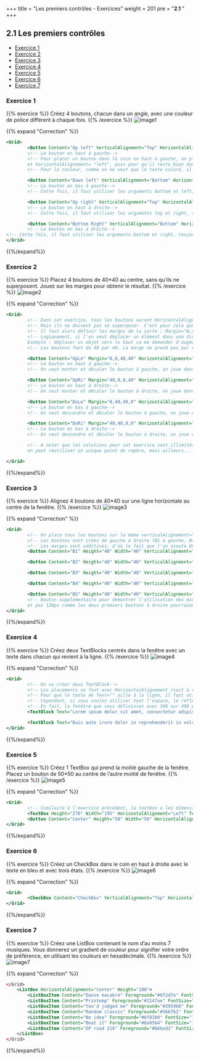 +++
title = "Les premiers contrôles - Exercices"
weight = 201
pre = "<b>2.1 </b>"
+++

## 2.1 Les premiers contrôles <!-- omit in toc -->

- [Exercice 1](#exercice-1)
- [Exercice 2](#exercice-2)
- [Exercice 3](#exercice-3)
- [Exercice 4](#exercice-4)
- [Exercice 5](#exercice-5)
- [Exercice 6](#exercice-6)
- [Exercice 7](#exercice-7)

### Exercice 1

{{% exercice %}}
Créez 4 boutons, chacun dans un angle, avec une couleur de police différent à chaque fois.
{{% /exercice %}}
![image1](/img/2.1/exos/im1.png?height=300px)

{{% expand "Correction" %}}

```xml
<Grid>
        <Button Content="Up left" VerticalAlignment="Top" HorizontalAlignment="Left" Margin="0" Foreground="Red"/>
        <!-- Le bouton en haut à gauche-->
        <!-- Pour placer un bouton dans le coin en haut à gauche, on place le point de référence en haut à gauche avec verticalAlignement="top" 
        et horizontalAlignement= "left", puis pour qu'il reste bien dans le coin, on met une marge de 0 -->
        <!-- Pour la couleur, comme on ne veut que le texte coloré, il faut utiliser Foreground="la couleur souhaitée"-->

        <Button Content="Down left" VerticalAlignment="Bottom" HorizontalAlignment="Left" Margin="0" Foreground="Blue"/>
        <!-- Le bouton en bas à gauche-->
        <!-- Cette fois, il faut utiliser les arguments bottom et left, toujours avec une marge de 0-->

        <Button Content="Up right" VerticalAlignment="Top" HorizontalAlignment="Right" Margin="0" Foreground="Green"/>
        <!-- Le bouton en haut à droite-->
        <!-- Cette fois, il faut utiliser les arguments top et right, toujours avec une marge de 0-->

        <Button Content="Bottom Right" VerticalAlignment="Bottom" HorizontalAlignment="Right" Margin="0" Foreground="Purple"/>
        <!-- Le bouton en bas à droite-->
<!-- Cette fois, il faut utiliser les arguments bottom et right, toujours avec une marge de 0-->
</Grid>
```

{{%/expand%}}

### Exercice 2

{{% exercice %}}
Placez 4 boutons de 40*40 au centre, sans qu’ils ne superposent. Jouez sur les marges pour obtenir le résultat.
{{% /exercice %}}
![image2](/img/2.1/exos/im2.png?height=300px)

{{% expand "Correction" %}}

```xml
<Grid>
        <!-- Dans cet exercice, tous les boutons auront HorizontalAlignement et VerticalAlignement sur "center" : l'énoncé demande qu'ils soient centrés-->
        <!-- Mais ils ne doivent pas se superposer. C'est pour cela que l'ont utilise les Margins pour les 'déplacer' -->
        <!-- Il faut alors définir les marges de la sorte : Margin="W,X,Y,Z" avec W : marge à gauche, X : marge en haut, Y : marge à droite, Z : marge en bas-->
        <!-- Logiquement, si l'on veut déplacer un élément dans une direction, il faut jouer sur la marge de l'autre sens. 
        Exemple : déplacer un objet vers le haut va me demander d'augmenter la marge du bas-->
        <!-- Les boutons font du 40 par 40. La marge ne prend pas par rapport au centre, mais par rapport au bord inverse : il faudra donc des marges de 40px-->

        <Button Content="UpLe" Margin="0,0,40,40" HorizontalAlignment="Center" VerticalAlignment="Center" Height="40" Width="40"/>
        <!-- Le bouton en haut à gauche-->
        <!-- On veut monter et décaler le bouton à gauche, on joue donc sur les marges du bas et à droite-->

        <Button Content="UpRi" Margin="40,0,0,40" HorizontalAlignment="Center" VerticalAlignment="Center" Height="40" Width="40"/>
        <!-- Le bouton en haut à droite-->
        <!-- On veut monter et décaler le bouton à droite, on joue donc sur les marges du bas et à gauche-->

        <Button Content="DoLe" Margin="0,40,40,0" HorizontalAlignment="Center" VerticalAlignment="Center" Height="40" Width="40"/>
        <!-- Le bouton en bas à gauche-->
        <!-- On veut descendre et décaler le bouton à gauche, on joue donc sur les marges du haut et à droite-->

        <Button Content="DoRi" Margin="40,40,0,0" HorizontalAlignment="Center" VerticalAlignment="Center" Height="40" Width="40"/>
        <!-- Le bouton en bas à droite-->
        <!-- On veut descendre et décaler le bouton à droite, on joue donc sur les marges du haut et à gauche-->

        <!-- A noter que les solutions pour cet exercice sont illimités : le point de repère de chaque bouton peut être différent, et donc les marges aussi,
        on peut réutiliser un unique point de repère, mais ailleurs... Je présente cette méthode avec le repère au centre car c'est plus simple à comprendre-->

</Grid>
```

{{%/expand%}}

### Exercice 3

{{% exercice %}}
Alignez 4 boutons de 40*40 sur une ligne horizontale au centre de la fenêtre.
{{% /exercice %}}
![image3](/img/2.1/exos/im3.png?height=300px)

{{% expand "Correction" %}}

```xml
<Grid>  
        <!-- On place tous les boutons sur le même verticalAlignement="center" puisque l'on veut les aligner. Par défaut, HorizontalAlignement est sur center-->
        <!-- Les boutons sont créés de gauche à droite (B1 à gauche, B4 à droite)-->
        <!-- Les marges sont additives, d'où le fait que l'on ajoute 80 px de distance plutôt que 40 -->
        <Button Content="B1" Height="40" Width="40" VerticalAlignment="Center" Margin="0,0,120,0"/>

        <Button Content="B2" Height="40" Width="40" VerticalAlignment="Center" Margin="0,0,40,0"/>

        <Button Content="B3" Height="40" Width="40" VerticalAlignment="Center" Margin="40,0,0,0"/>

        <Button Content="B4" Height="40" Width="40" VerticalAlignment="Center" Margin="120,0,0,0"/>

        <Button Content="B5" Height="40" Width="40" VerticalAlignment="Center" Margin="200,0,0,0" Foreground="Red"/>
        <!-- Bouton supplémentaire pour démontrer l'utilisation des marges plus loin. Ici, on rajoute encore 80px, 
        et pas 120px comme les deux premiers boutons à droite pourraient le laisser comprendre-->
</Grid>
```

{{%/expand%}}

### Exercice 4

{{% exercice %}}
Créez deux TextBlocks centrés dans la fenêtre avec un texte dans chacun qui revient à la ligne.
{{% /exercice %}}
![image4](/img/2.1/exos/im4.png?height=300px)

{{% expand "Correction" %}}

```xml
<Grid>
        <!-- On va créer deux TextBlock-->
        <!-- Les placements se font avec HorizontalAlignement (soit à right, soit à left)-->
        <!-- Pour que le texte de Text="" aille à la ligne, il faut utiliser TextWwrapping="Wrap" -->
        <!-- Cependant, si vous voulez utiliser tout l'espace, le reflexe logique serait de mettre Height="300" et Width="200"... Mais en faisant ça, vous verrez déjà que les TextBlock se superposent au milieux, et débordent vers le bas-->
        <!-- En fait, la fenêtre que vous définissez avec 300 sur 400 possède déjà une marge de 25px en haut, et 5px sur les autres bords, il faut donc prendre cela en compte en créant des textblocks de 270 (300 - 25 - 5) sur 195 (400/2 - 5) -->
        <TextBlock Text="Lorem ipsum dolor sit amet, consectetur adipiscing elit, sed do eiusmod tempor incididunt ut labore et dolore magna aliqua. Ut enim ad minim veniam, quis nostrud exercitation ullamco laboris nisi ut aliquip ex ea commodo consequat." TextWrapping="Wrap" Height="270" Width="195" HorizontalAlignment="Left"/>

        <TextBlock Text="Duis aute irure dolor in reprehenderit in voluptate velit esse cillum dolore eu fugiat nulla pariatur. Excepteur sint occaecat cupidatat non proident, sunt in culpa qui officia deserunt mollit anim id est laborum." TextWrapping="Wrap" Height="270" Width="195" HorizontalAlignment="Right"/>
</Grid>
```

{{%/expand%}}

### Exercice 5

{{% exercice %}}
Créez 1 TextBox qui prend la moitié gauche de la fenêtre. Placez un bouton de 50*50 au centre de l’autre moitié de fenêtre.
{{% /exercice %}}
![image5](/img/2.1/exos/im5.png?height=300px)

{{% expand "Correction" %}}

```xml
<Grid>
        <!-- Similaire à l'exercice précédent, la textbox a les dimensions suivantes : 270*195 -->
        <TextBox Height="270" Width="195" HorizontalAlignment="Left" Text="hello" VerticalContentAlignment="Center" HorizontalContentAlignment="Center"/>
        <Button Content="Center" Height="50" Width="50" HorizontalAlignment="Center" Margin="200,0,0,0"/>
</Grid>
```

{{%/expand%}}

### Exercice 6

{{% exercice %}}
Créez un CheckBox dans le coin en haut à droite avec le texte en bleu et avec trois états.
{{% /exercice %}}
![image6](/img/2.1/exos/im6.png?height=300px)

{{% expand "Correction" %}}

```xml
<Grid>
        <CheckBox Content="CheckBox" VerticalAlignment="Top" HorizontalAlignment="Left" IsThreeState="True"/>
</Grid>
```

{{%/expand%}}

### Exercice 7

{{% exercice %}}
Créez une ListBox contenant le nom d’au moins 7 musiques. Vous donnerez un gradient de couleur pour signifier votre ordre de préférence, en utilisant les couleurs en hexadécimale.
{{% /exercice %}}
![image7](/img/2.1/exos/im7.png?height=300px)

{{% expand "Correction" %}}

```xml
</Grid>
    <ListBox HorizontalAlignment="Center" Height="100">
        <ListBoxItem Content="Danse macabre" Foreground="#0f2d7e" FontSize="15" FontWeight="Bold"/>
        <ListBoxItem Content="Printemp" Foreground="#2147ae" FontSize="15" FontWeight="Bold"/>
        <ListBoxItem Content="You'd judged me" Foreground="#3959b0" FontSize="15" FontWeight="Bold"/>
        <ListBoxItem Content="Random classic" Foreground="#566fb2" FontSize="15" FontWeight="Bold"/>
        <ListBoxItem Content="No idea" Foreground="#6f81b0" FontSize="15" FontWeight="Bold"/>
        <ListBoxItem Content="Beat it" Foreground="#8a95b4" FontSize="15" FontWeight="Bold"/>
        <ListBoxItem Content="DP road 216" Foreground="#b6bed2" FontSize="15" FontWeight="Bold"/>
    </ListBox>
</Grid>
```

{{%/expand%}}
